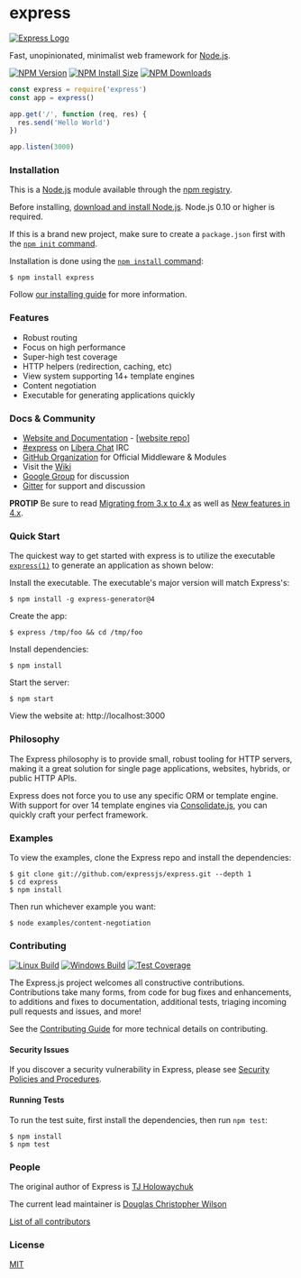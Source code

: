 # express

[![Express Logo](https://i.cloudup.com/zfY6lL7eFa-3000x3000.png)](http://expressjs.com/)

Fast, unopinionated, minimalist web framework for [Node.js](http://nodejs.org).

[![NPM Version](https://badgen.net/npm/v/express)](https://npmjs.org/package/express) [![NPM Install Size](https://badgen.net/packagephobia/install/express)](https://packagephobia.com/result?p=express) [![NPM Downloads](https://badgen.net/npm/dm/express)](https://npmcharts.com/compare/express?minimal=true)

```js
const express = require('express')
const app = express()

app.get('/', function (req, res) {
  res.send('Hello World')
})

app.listen(3000)
```

### Installation

This is a [Node.js](https://nodejs.org/en/) module available through the [npm registry](https://www.npmjs.com/).

Before installing, [download and install Node.js](https://nodejs.org/en/download/). Node.js 0.10 or higher is required.

If this is a brand new project, make sure to create a `package.json` first with the [`npm init` command](https://docs.npmjs.com/creating-a-package-json-file).

Installation is done using the [`npm install` command](https://docs.npmjs.com/getting-started/installing-npm-packages-locally):

```console
$ npm install express
```

Follow [our installing guide](http://expressjs.com/en/starter/installing.html) for more information.

### Features

* Robust routing
* Focus on high performance
* Super-high test coverage
* HTTP helpers (redirection, caching, etc)
* View system supporting 14+ template engines
* Content negotiation
* Executable for generating applications quickly

### Docs & Community

* [Website and Documentation](http://expressjs.com/) - \[[website repo](https://github.com/expressjs/expressjs.com)]
* [#express](https://web.libera.chat/#express) on [Libera Chat](https://libera.chat) IRC
* [GitHub Organization](https://github.com/expressjs) for Official Middleware & Modules
* Visit the [Wiki](https://github.com/expressjs/express/wiki)
* [Google Group](https://groups.google.com/group/express-js) for discussion
* [Gitter](https://gitter.im/expressjs/express) for support and discussion

**PROTIP** Be sure to read [Migrating from 3.x to 4.x](https://github.com/expressjs/express/wiki/Migrating-from-3.x-to-4.x) as well as [New features in 4.x](https://github.com/expressjs/express/wiki/New-features-in-4.x).

### Quick Start

The quickest way to get started with express is to utilize the executable [`express(1)`](https://github.com/expressjs/generator) to generate an application as shown below:

Install the executable. The executable's major version will match Express's:

```console
$ npm install -g express-generator@4
```

Create the app:

```console
$ express /tmp/foo && cd /tmp/foo
```

Install dependencies:

```console
$ npm install
```

Start the server:

```console
$ npm start
```

View the website at: http://localhost:3000

### Philosophy

The Express philosophy is to provide small, robust tooling for HTTP servers, making it a great solution for single page applications, websites, hybrids, or public HTTP APIs.

Express does not force you to use any specific ORM or template engine. With support for over 14 template engines via [Consolidate.js](https://github.com/tj/consolidate.js), you can quickly craft your perfect framework.

### Examples

To view the examples, clone the Express repo and install the dependencies:

```console
$ git clone git://github.com/expressjs/express.git --depth 1
$ cd express
$ npm install
```

Then run whichever example you want:

```console
$ node examples/content-negotiation
```

### Contributing

[![Linux Build](https://badgen.net/github/checks/expressjs/express/master?label=linux)](https://github.com/expressjs/express/actions/workflows/ci.yml) [![Windows Build](https://badgen.net/appveyor/ci/dougwilson/express/master?label=windows)](https://ci.appveyor.com/project/dougwilson/express) [![Test Coverage](https://badgen.net/coveralls/c/github/expressjs/express/master)](https://coveralls.io/r/expressjs/express?branch=master)

The Express.js project welcomes all constructive contributions. Contributions take many forms, from code for bug fixes and enhancements, to additions and fixes to documentation, additional tests, triaging incoming pull requests and issues, and more!

See the [Contributing Guide](../../../../backend/node\_modules/express/Contributing.md) for more technical details on contributing.

#### Security Issues

If you discover a security vulnerability in Express, please see [Security Policies and Procedures](../../../../backend/node\_modules/express/Security.md).

#### Running Tests

To run the test suite, first install the dependencies, then run `npm test`:

```console
$ npm install
$ npm test
```

### People

The original author of Express is [TJ Holowaychuk](https://github.com/tj)

The current lead maintainer is [Douglas Christopher Wilson](https://github.com/dougwilson)

[List of all contributors](https://github.com/expressjs/express/graphs/contributors)

### License

[MIT](../../../../backend/node\_modules/express/LICENSE/)
